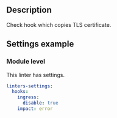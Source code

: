 ## Description

Check hook which copies TLS certificate.

## Settings example

### Module level

This linter has settings.

```yaml
linters-settings:
  hooks:
    ingress:
      disable: true
    impact: error
```
